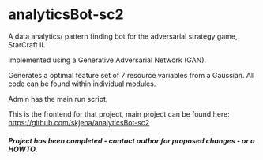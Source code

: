 # analyticsBot-sc2
A data analytics/ pattern finding bot for the adversarial strategy game, StarCraft II.  

Implemented using a Generative Adversarial Network (GAN).

Generates a optimal feature set of 7 resource variables from a Gaussian.
All code can be found within individual modules.

Admin has the main run script.

This is the frontend for that project, main project can be found here: https://github.com/skjena/analyticsBot-sc2

##### Project has been completed - contact author for proposed changes - or a HOWTO.
